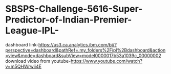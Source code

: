 # SBSPS-Challenge-5616-Super-Predictor-of-Indian-Premier-League-IPL-
dashboard link-https://us3.ca.analytics.ibm.com/bi/?perspective=dashboard&pathRef=.my_folders%2Fipl%2Bdashboard&action=view&mode=dashboard&subView=model0000017b53a1039c_00000002
 download video from youtube-https://www.youtube.com/watch?v=m5QHWrwii4E

